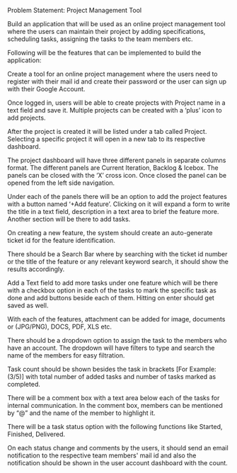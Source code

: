Problem Statement: 
Project Management Tool


Build an application that will be used as an online project management tool where the users can maintain their project by adding specifications, scheduling tasks, assigning the tasks to the team members etc.


Following will be the features that can be implemented to build the application:


Create a tool for an online project management where the users need to register with their mail id and create their password or the user can sign up with their Google Account.


Once logged in, users will be able to create projects with Project name in a text field and save it. Multiple projects can be created with a ‘plus’ icon to add projects.


After the project is created it will be listed under a tab called Project. Selecting a specific project it will open in a new tab to its respective dashboard.


The project dashboard will have three different panels in separate columns format. The different panels are Current Iteration, Backlog & Icebox. The panels can be closed with the ‘X’ cross icon. Once closed the panel can be opened from the left side navigation.


Under each of the panels there will be an option to add the project features with a button named ‘+Add feature’. Clicking on it will expand a form to write the title in a text field, description in a text area to brief the feature more. Another section will be there to add tasks.


On creating a new feature, the system should create an auto-generate ticket id for the feature identification.


There should be a Search Bar where by searching with the ticket id number or the title of the feature or any relevant keyword search, it should show the results accordingly.


Add a Text field to add more tasks under one feature which will be there with a checkbox option in each of the tasks to mark the specific task as done and add buttons beside each of them. Hitting on enter should get saved as well.


With each of the features, attachment can be added for image, documents or (JPG/PNG), DOCS, PDF, XLS etc.


There should be a dropdown option to assign the task to the members who have an account. The dropdown will have filters to type and search the name of the members for easy filtration.


Task count should be shown besides the task in brackets [For Example: (3/5)] with total number of added tasks and number of tasks marked as completed.


There will be a comment box with a text area below each of the tasks for internal communication. In the comment box, members can be mentioned by “@” and the name of the member to highlight it.


There will be a task status option with the following functions like Started, Finished, Delivered.


On each status change and comments by the users, it should send an email notification to the respective team members' mail id and also the notification should be shown in the user account dashboard with the count.